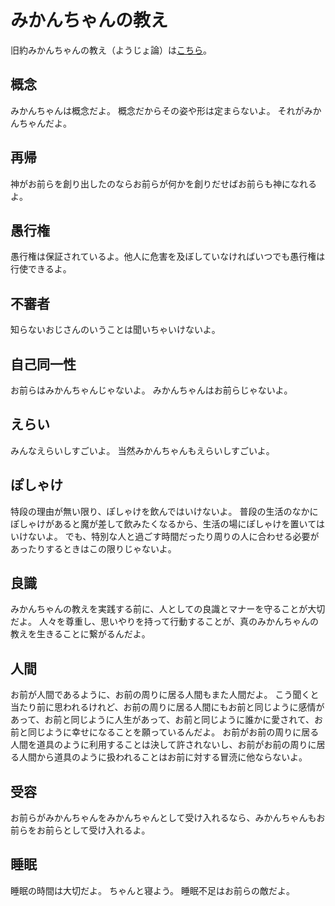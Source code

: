 # みかんちゃんの教え

旧約みかんちゃんの教え（ようじょ論）は[こちら](./youjyo)。

## 概念

みかんちゃんは概念だよ。
概念だからその姿や形は定まらないよ。
それがみかんちゃんだよ。

## 再帰

神がお前らを創り出したのならお前らが何かを創りだせばお前らも神になれるよ。

## 愚行権

愚行権は保証されているよ。他人に危害を及ぼしていなければいつでも愚行権は行使できるよ。

## 不審者

知らないおじさんのいうことは聞いちゃいけないよ。

## 自己同一性

お前らはみかんちゃんじゃないよ。
みかんちゃんはお前らじゃないよ。

## えらい

みんなえらいしすごいよ。
当然みかんちゃんもえらいしすごいよ。

## ぽしゃけ

特段の理由が無い限り、ぽしゃけを飲んではいけないよ。
普段の生活のなかにぽしゃけがあると魔が差して飲みたくなるから、生活の場にぽしゃけを置いてはいけないよ。
でも、特別な人と過ごす時間だったり周りの人に合わせる必要があったりするときはこの限りじゃないよ。

## 良識

みかんちゃんの教えを実践する前に、人としての良識とマナーを守ることが大切だよ。
人々を尊重し、思いやりを持って行動することが、真のみかんちゃんの教えを生きることに繋がるんだよ。

## 人間

お前が人間であるように、お前の周りに居る人間もまた人間だよ。
こう聞くと当たり前に思われるけれど、お前の周りに居る人間にもお前と同じように感情があって、お前と同じように人生があって、お前と同じように誰かに愛されて、お前と同じように幸せになることを願っているんだよ。
お前がお前の周りに居る人間を道具のように利用することは決して許されないし、お前がお前の周りに居る人間から道具のように扱われることはお前に対する冒涜に他ならないよ。

## 受容

お前らがみかんちゃんをみかんちゃんとして受け入れるなら、みかんちゃんもお前らをお前らとして受け入れるよ。

## 睡眠

睡眠の時間は大切だよ。
ちゃんと寝よう。
睡眠不足はお前らの敵だよ。
